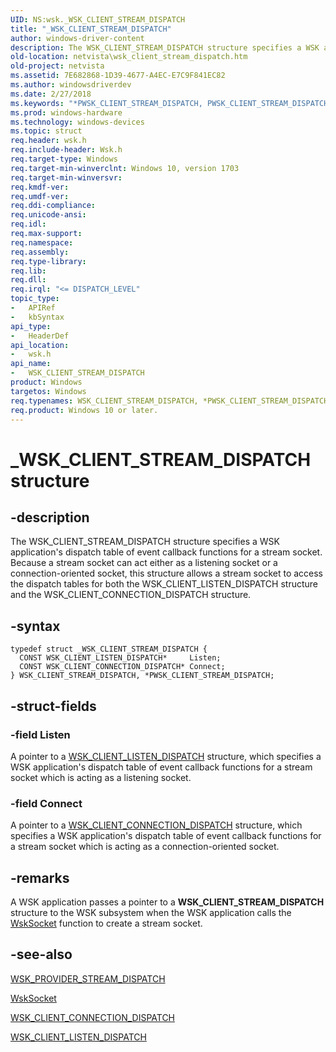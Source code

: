 ```yaml
---
UID: NS:wsk._WSK_CLIENT_STREAM_DISPATCH
title: "_WSK_CLIENT_STREAM_DISPATCH"
author: windows-driver-content
description: The WSK_CLIENT_STREAM_DISPATCH structure specifies a WSK application's dispatch table of event callback functions for a stream socket.
old-location: netvista\wsk_client_stream_dispatch.htm
old-project: netvista
ms.assetid: 7E682868-1D39-4677-A4EC-E7C9F841EC82
ms.author: windowsdriverdev
ms.date: 2/27/2018
ms.keywords: "*PWSK_CLIENT_STREAM_DISPATCH, PWSK_CLIENT_STREAM_DISPATCH, PWSK_CLIENT_STREAM_DISPATCH structure pointer [Network Drivers Starting with Windows Vista], WSK_CLIENT_STREAM_DISPATCH, WSK_CLIENT_STREAM_DISPATCH structure [Network Drivers Starting with Windows Vista], _WSK_CLIENT_STREAM_DISPATCH, netvista.wsk_client_stream_dispatch, wsk/PWSK_CLIENT_STREAM_DISPATCH, wsk/WSK_CLIENT_STREAM_DISPATCH"
ms.prod: windows-hardware
ms.technology: windows-devices
ms.topic: struct
req.header: wsk.h
req.include-header: Wsk.h
req.target-type: Windows
req.target-min-winverclnt: Windows 10, version 1703
req.target-min-winversvr: 
req.kmdf-ver: 
req.umdf-ver: 
req.ddi-compliance: 
req.unicode-ansi: 
req.idl: 
req.max-support: 
req.namespace: 
req.assembly: 
req.type-library: 
req.lib: 
req.dll: 
req.irql: "<= DISPATCH_LEVEL"
topic_type:
-	APIRef
-	kbSyntax
api_type:
-	HeaderDef
api_location:
-	wsk.h
api_name:
-	WSK_CLIENT_STREAM_DISPATCH
product: Windows
targetos: Windows
req.typenames: WSK_CLIENT_STREAM_DISPATCH, *PWSK_CLIENT_STREAM_DISPATCH
req.product: Windows 10 or later.
---
```


# _WSK_CLIENT_STREAM_DISPATCH structure


## -description


The WSK_CLIENT_STREAM_DISPATCH structure specifies a WSK application's dispatch table of event callback functions for a stream socket. Because a stream socket can act either as a listening socket or a connection-oriented socket, this structure allows a stream socket to access the dispatch tables for both the WSK_CLIENT_LISTEN_DISPATCH structure and the WSK_CLIENT_CONNECTION_DISPATCH structure.
  


## -syntax


````
typedef struct _WSK_CLIENT_STREAM_DISPATCH {
  CONST WSK_CLIENT_LISTEN_DISPATCH*     Listen;
  CONST WSK_CLIENT_CONNECTION_DISPATCH* Connect;
} WSK_CLIENT_STREAM_DISPATCH, *PWSK_CLIENT_STREAM_DISPATCH;
````


## -struct-fields




### -field Listen

A pointer to a <a href="..\wsk\ns-wsk-_wsk_client_listen_dispatch.md">WSK_CLIENT_LISTEN_DISPATCH</a> structure, which specifies a WSK application's dispatch table of event
  callback functions for a stream socket which is acting as a listening socket.


### -field Connect

A pointer to a <a href="..\wsk\ns-wsk-_wsk_client_connection_dispatch.md">WSK_CLIENT_CONNECTION_DISPATCH</a> structure, which specifies a WSK application's dispatch table of event
  callback functions for a stream socket which is acting as a connection-oriented socket.


## -remarks



A WSK application passes a pointer to a <b>WSK_CLIENT_STREAM_DISPATCH</b> structure to the WSK subsystem when
    the WSK application calls the 
    <a href="..\wsk\nc-wsk-pfn_wsk_socket.md">WskSocket</a> function to create a stream
    socket.




## -see-also

<a href="..\wsk\ns-wsk-_wsk_provider_stream_dispatch.md">WSK_PROVIDER_STREAM_DISPATCH</a>



<a href="..\wsk\nc-wsk-pfn_wsk_socket.md">WskSocket</a>



<a href="..\wsk\ns-wsk-_wsk_client_connection_dispatch.md">WSK_CLIENT_CONNECTION_DISPATCH</a>



<a href="..\wsk\ns-wsk-_wsk_client_listen_dispatch.md">WSK_CLIENT_LISTEN_DISPATCH</a>



 

 


